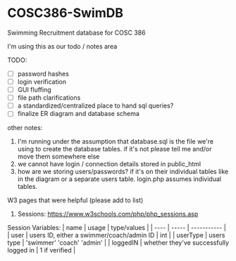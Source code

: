 # COSC386-SwimDB
Swimming Recruitment database for COSC 386

I'm using this as our todo / notes area

TODO:
- [ ] password hashes
- [ ] login verification
- [ ] GUI fluffing
- [ ] file path clarifications
- [ ] a standardized/centralized place to hand sql queries?
- [ ] finalize ER diagram and database schema

other notes:
1. I'm running under the assumption that database.sql is the file we're using to create the database tables. if it's not please tell me and/or move them somewhere else
2. we cannot have login / connection details stored in public_html
3. how are we storing users/passwords? if it's on their individual tables like in the diagram or a separate users table. login.php assumes individual tables.

W3 pages that were helpful (please add to list)
1. Sessions: https://www.w3schools.com/php/php_sessions.asp

Session Variables:
| name | usage | type/values |
| ---- | ----- | ----------- |
| user | users ID, either a swimmer/coach/admin ID | int |
| userType | users type | 'swimmer' 'coach' 'admin' |
| loggedIN | whether they've successfully logged in | 1 if verified |
    